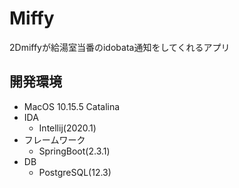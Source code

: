 # Miffy
2Dmiffyが給湯室当番のidobata通知をしてくれるアプリ
## 開発環境
- MacOS 10.15.5 Catalina
- IDA
    - Intellij(2020.1)
- フレームワーク
    - SpringBoot(2.3.1)
- DB
    - PostgreSQL(12.3)
